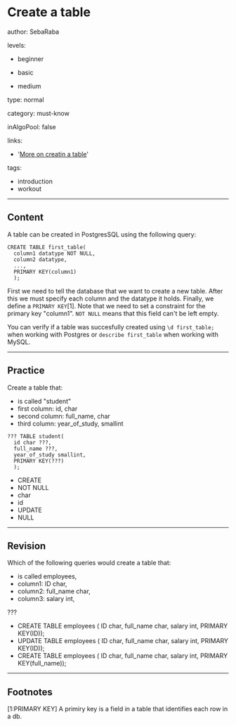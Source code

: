 # Create a table
author: SebaRaba

levels:

  - beginner

  - basic

  - medium

type: normal

category: must-know

inAlgoPool: false

links:

  - '[More on creatin a table](https://www.tutorialspoint.com/sql/sql-create-table.htm)'

tags:
  - introduction
  - workout

---
## Content

A table can be created in PostgresSQL using the following query:
```
CREATE TABLE first_table(
  column1 datatype NOT NULL,
  column2 datatype,
  ...,
  PRIMARY KEY(column1)
  );
```
First we need to tell the database that we want to create a new table. After this we must specify each column and the datatype it holds. Finally, we define a `PRIMARY KEY`[1]. Note that we need to set a constraint for the primary key "column1". `NOT NULL` means that this field can't be left empty.

You can verify if a table was succesfully created using `\d first_table;` when working with Postgres or `describe first_table` when working with MySQL.


---
## Practice

Create a table that:
- is called "student"
- first column: id, char
- second column: full_name, char
- third column: year_of_study, smallint
```
??? TABLE student(
  id char ???,
  full_name ???,
  year_of_study smallint,
  PRIMARY KEY(???)
  );
```

* CREATE
* NOT NULL
* char
* id
* UPDATE
* NULL

---
## Revision

Which of the following queries would create a table that:
- is called employees,
- column1: ID char,
- column2: full_name char,
- column3: salary int,

???

* CREATE TABLE employees ( ID char, full_name char, salary int, PRIMARY KEY(ID));
* UPDATE TABLE employees ( ID char, full_name char, salary int, PRIMARY KEY(ID));
* CREATE TABLE employees ( ID char, full_name char, salary int, PRIMARY KEY(full_name));

---
## Footnotes

[1:PRIMARY KEY]
A primiry key is a field in a table that identifies each row in a db.
